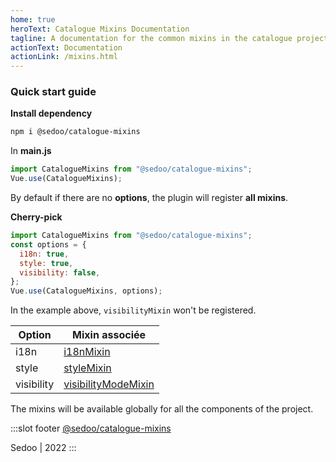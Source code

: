 ```yaml
---
home: true
heroText: Catalogue Mixins Documentation
tagline: A documentation for the common mixins in the catalogue projects
actionText: Documentation
actionLink: /mixins.html
---
```


### Quick start guide

**Install dependency**

```bash
npm i @sedoo/catalogue-mixins
```

In **main.js**

```javascript
import CatalogueMixins from "@sedoo/catalogue-mixins";
Vue.use(CatalogueMixins);
```

By default if there are no **options**, the plugin will register **all mixins**.

**Cherry-pick**

```javascript
import CatalogueMixins from "@sedoo/catalogue-mixins";
const options = {
  i18n: true,
  style: true,
  visibility: false,
};
Vue.use(CatalogueMixins, options);
```

In the example above, `visibilityMixin` won't be registered.

| Option     | Mixin associée                                          |
| ---------- | ------------------------------------------------------- |
| i18n       | [i18nMixin](/mixins.html#i18nmixin)                     |
| style      | [styleMixin](/mixins.html#stylemixin)                   |
| visibility | [visibilityModeMixin](/mixins.html#visibilitymodemixin) |

<Badge text="Warning" type="warn" /> The mixins will be available globally for all the components of the project.

<Content slot-key="footer"/>

:::slot footer
[@sedoo/catalogue-mixins](https://www.npmjs.com/package/@sedoo/catalogue-mixins)

Sedoo | 2022
:::
